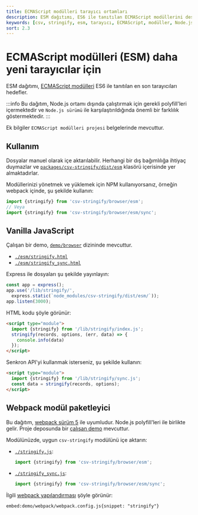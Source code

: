 ```yaml
---
title: ECMAScript modülleri tarayıcı ortamları
description: ESM dağıtımı, ES6 ile tanıtılan ECMAScript modüllerini destekleyen en son tarayıcıları hedefler. Bu belge, ESM kullanımı ve kurulum adımlarını detaylandırmaktadır.
keywords: [csv, stringify, esm, tarayıcı, ECMAScript, modüller, Node.js]
sort: 2.3
---
```


# ECMAScript modülleri (ESM) daha yeni tarayıcılar için

ESM dağıtımı, [ECMAScript modülleri](https://caniuse.com/es6-module) ES6 ile tanıtılan en son tarayıcıları hedefler.

:::info
Bu dağıtım, Node.js ortamı dışında çalıştırmak için gerekli polyfill'leri içermektedir ve `Node.js sürümü` ile karşılaştırıldığında önemli bir farklılık göstermektedir.
:::

Ek bilgiler `ECMAScript modülleri projesi` belgelerinde mevcuttur.

## Kullanım

Dosyalar manuel olarak içe aktarılabilir. Herhangi bir dış bağımlılığa ihtiyaç duymazlar ve [`packages/csv-stringify/dist/esm`](https://github.com/adaltas/node-csv/tree/master/packages/csv-stringify/dist/esm) klasörü içerisinde yer almaktadırlar.

Modüllerinizi yönetmek ve yüklemek için NPM kullanıyorsanız, örneğin webpack içinde, şu şekilde kullanın:

```js
import {stringify} from 'csv-stringify/browser/esm';
// Veya
import {stringify} from 'csv-stringify/browser/esm/sync';
```

## Vanilla JavaScript

Çalışan bir demo, [`demo/browser`](https://github.com/adaltas/node-csv/tree/master/demo/browser) dizininde mevcuttur.

* [`./esm/stringify.html`](https://github.com/adaltas/node-csv/tree/master/demo/browser/esm/stringify.html)
* [`./esm/stringify_sync.html`](https://github.com/adaltas/node-csv/tree/master/demo/browser/esm/stringify_sync.html)

Express ile dosyaları şu şekilde yayınlayın:

```js
const app = express();
app.use('/lib/stringify/',
  express.static(`node_modules/csv-stringify/dist/esm/`));
app.listen(3000);
```

HTML kodu şöyle görünür:

```html
<script type="module">
  import {stringify} from '/lib/stringify/index.js';
  stringify(records, options, (err, data) => {
    console.info(data)
  });
</script>
```

Senkron API'yi kullanmak isterseniz, şu şekilde kullanın:

```html
<script type="module">
  import {stringify} from '/lib/stringify/sync.js';
  const data = stringify(records, options);
</script>
```

## Webpack modül paketleyici

Bu dağıtım, [webpack sürüm 5](https://webpack.js.org/) ile uyumludur. Node.js polyfill'leri ile birlikte gelir. Proje deposunda bir [çalışan demo](https://github.com/adaltas/node-csv/tree/master/demo/webpack) mevcuttur.

Modülünüzde, uygun `csv-stringify` modülünü içe aktarın:

* [`./stringify.js`](https://github.com/adaltas/node-csv/blob/master/demo/webpack/src/stringify.js#L2):   
  ```js
  import {stringify} from 'csv-stringify/browser/esm';
  ```
* [`./stringify_sync.js`](https://github.com/adaltas/node-csv/blob/master/demo/webpack/src/stringify_sync.js#L2):   
  ```js
  import {stringify} from 'csv-stringify/browser/esm/sync';
  ```

İlgili [webpack yapılandırması](https://github.com/adaltas/node-csv/tree/master/demo/webpack/webpack.config.js) şöyle görünür:

`embed:demo/webpack/webpack.config.js{snippet: "stringify"}`